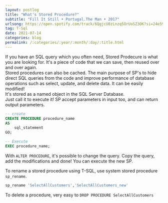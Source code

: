 ```yaml
---
layout: postlog
title: "What's Stored Procedure?"
subtitle: "Fill It Still • Portugal.The Man • 2017"
urlsong: https://open.spotify.com/track/6QgjcU0zLnzq5OrUoSZ3OK?si=24e59b749e894c20
tag: T-Sql
date: 2021-07-14
categories: blog
permalink: /:categories/:year/:month/:day/:title.html
---
```


If you have an SQL query which you often need, Stored Prodecure is what you are looking for.  It's a piece of code that we can save, then reused over and over again.  
Stored procedures can also be cached. The main purpose of SP's to hide direct SQL queries from the code and improve performance of database operations such as select, update, and delete data. It can  be easily modified!   
It's stored as a  named object in the SQL Server Database.  
Just call it to execute it! SP accept parameters in input too, and can return output parameters.   
```sql
-- create
CREATE PROCEDURE procedure_name
AS
    sql_statement
GO;

-- Execute
EXEC procedure_name;
```

With `ALTER PROCEDURE`, it's possible to change the query. Copy the query, add the modifications and done! You can execute the new SP.

To rename a stored procedure using T-SQL, use system stored procedure `sp_rename`.
```sql
sp_rename 'SelectAllCustomers','SelectAllCustomers_new'
```

To delete a procedure, very easy to `DROP PROCEDURE SelectAllCustomers`
